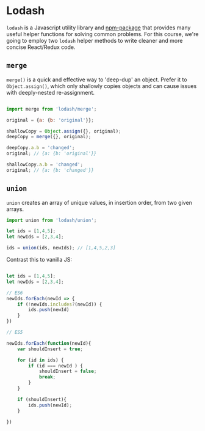 # Lodash

`lodash` is a Javascript utility library and [npm-package][lodash] that provides many useful helper functions for solving common problems. For this course, we're going to employ two `lodash` helper methods to write cleaner and more concise React/Redux code.

## `merge`

`merge()` is a quick and effective way to 'deep-dup' an object. Prefer it to `Object.assign()`, which only shallowly copies objects and can cause issues with deeply-nested re-assignment.

```js

import merge from 'lodash/merge';

original = {a: {b: 'original'}};

shallowCopy = Object.assign({}, original); 
deepCopy = merge({}, original);

deepCopy.a.b = 'changed';
original; // {a: {b: 'original'}}

shallowCopy.a.b = 'changed';
original; // {a: {b: 'changed'}}

```

## `union`

`union` creates an array of unique values, in insertion order, from two given arrays.

```js
import union from 'lodash/union';

let ids = [1,4,5];
let newIds = [2,3,4];

ids = union(ids, newIds); // [1,4,5,2,3]

```

Contrast this to vanilla JS: 

```js

let ids = [1,4,5];
let newIds = [2,3,4];

// ES6
newIds.forEach(newId => {
	if (!newIds.includes?(newId)) {
		ids.push(newId)
	}
})

// ES5

newIds.forEach(function(newId){
	var shouldInsert = true;

	for (id in ids) {
		if (id === newId ) {
			shouldInsert = false;
			break;
		}
	}

	if (shouldInsert){
		ids.push(newId);
	}

})

```


[lodash]: https://www.npmjs.com/package/lodash
[dan-tweet]: https://twitter.com/dan_abramov/status/605691126549508096